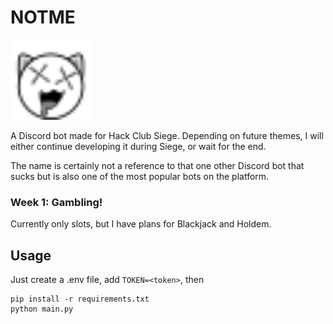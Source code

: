 # NOTME

<img src="notme.svg" width="128" alt="NOTME Logo" />

A Discord bot made for Hack Club Siege. Depending on future themes, I will either continue developing it during Siege, or wait for the end.

The name is certainly not a reference to that one other Discord bot that sucks but is also one of the most popular bots on the platform.
### Week 1: Gambling!  
Currently only slots, but I have plans for Blackjack and Holdem.

## Usage

Just create a .env file, add `TOKEN=<token>`, then 
```
pip install -r requirements.txt
python main.py
```